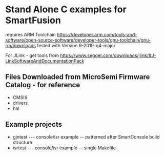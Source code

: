 # Stand Alone C examples for SmartFusion

requires ARM Toolchain
https://developer.arm.com/tools-and-software/open-source-software/developer-tools/gnu-toolchain/gnu-rm/downloads
tested with Version 9-2019-q4-major

For JLink - get tools from
https://www.segger.com/downloads/jlink/#J-LinkSoftwareAndDocumentationPack


## Files Downloaded from MicroSemi Firmware Catalog - for reference
* CMSIS
* drivers
* hal

## Example projects
* gjntest --- console/isr example -- patterned after SmartConsole build structure
* isrtest --- console/isr example -- single Makefile

